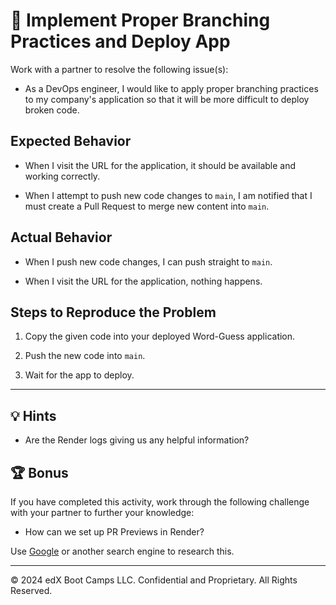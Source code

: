 # 🐛 Implement Proper Branching Practices and Deploy App

Work with a partner to resolve the following issue(s):

* As a DevOps engineer, I would like to apply proper branching practices to my company's application so that it will be more difficult to deploy broken code.

## Expected Behavior

* When I visit the URL for the application, it should be available and working correctly.

* When I attempt to push new code changes to `main`, I am notified that I must create a Pull Request to merge new content into `main`.

## Actual Behavior

* When I push new code changes, I can push straight to `main`.

* When I visit the URL for the application, nothing happens.

## Steps to Reproduce the Problem

1. Copy the given code into your deployed Word-Guess application.

2. Push the new code into `main`.

3. Wait for the app to deploy.

---

## 💡 Hints

* Are the Render logs giving us any helpful information?

## 🏆 Bonus

If you have completed this activity, work through the following challenge with your partner to further your knowledge:

* How can we set up PR Previews in Render?

Use [Google](https://www.google.com) or another search engine to research this.

---

© 2024 edX Boot Camps LLC. Confidential and Proprietary. All Rights Reserved.
